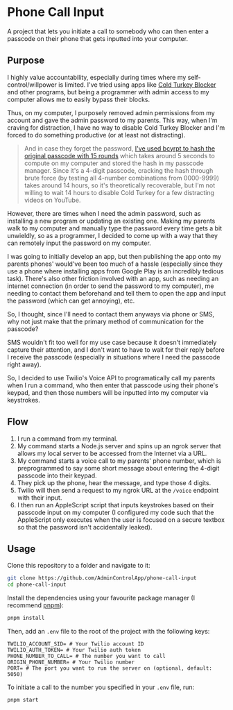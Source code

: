 # Phone Call Input

A project that lets you initiate a call to somebody who can then enter a passcode on their phone that gets inputted into your computer.

## Purpose

I highly value accountability, especially during times where my self-control/willpower is limited. I've tried using apps like [Cold Turkey Blocker](https://getcoldturkey.com) and other programs, but being a programmer with admin access to my computer allows me to easily bypass their blocks.

Thus, on my computer, I purposely removed admin permissions from my account and gave the admin password to my parents. This way, when I'm craving for distraction, I have no way to disable Cold Turkey Blocker and I'm forced to do something productive (or at least not distracting).

> And in case they forget the password, [I've used bcyrpt to hash the original passcode with 15 rounds](https://github.com/leonzalion/hashed-out/blob/main/src/utils/four-digit.ts#L49) which takes around 5 seconds to compute on my computer and stored the hash in my passcode manager. Since it's a 4-digit passcode, cracking the hash through brute force (by testing all 4-number combinations from 0000-9999) takes around 14 hours, so it's theoretically recoverable, but I'm not willing to wait 14 hours to disable Cold Turkey for a few distracting videos on YouTube.

However, there are times when I need the admin password, such as installing a new program or updating an existing one. Making my parents walk to my computer and manually type the password every time gets a bit unwieldly, so as a programmer, I decided to come up with a way that they can remotely input the password on my computer.

I was going to initially develop an app, but then publishing the app onto my parents phones' would've been too much of a hassle (especially since they use a phone where installing apps from Google Play is an incredibly tedious task). There's also other friction involved with an app, such as needing an internet connection (in order to send the password to my computer), me needing to contact them beforehand and tell them to open the app and input the password (which can get annoying), etc.

So, I thought, since I'll need to contact them anyways via phone or SMS, why not just make that the primary method of communication for the passcode?

SMS wouldn't fit too well for my use case because it doesn't immediately capture their attention, and I don't want to have to wait for their reply before I receive the passcode (especially in situations where I need the passcode right away).

So, I decided to use Twilio's Voice API to programatically call my parents when I run a command, who then enter that passcode using their phone's keypad, and then those numbers will be inputted into my computer via keystrokes.

## Flow

1. I run a command from my terminal.
2. My command starts a Node.js server and spins up an ngrok server that allows my local server to be accessed from the Internet via a URL.
3. My command starts a voice call to my parents' phone number, which is preprogrammed to say some short message about entering the 4-digit passcode into their keypad.
4. They pick up the phone, hear the message, and type those 4 digits.
5. Twilio will then send a request to my ngrok URL at the `/voice` endpoint with their input.
6. I then run an AppleScript script that inputs keystrokes based on their passcode input on my computer (I configured my code such that the AppleScript only executes when the user is focused on a secure textbox so that the password isn't accidentally leaked).

## Usage

Clone this repository to a folder and navigate to it:

```bash
git clone https://github.com/AdminControlApp/phone-call-input
cd phone-call-input
```

Install the dependencies using your favourite package manager (I recommend [pnpm](https://pnpm.io)):

```bash
pnpm install
```

Then, add an `.env` file to the root of the project with the following keys:

```env
TWILIO_ACCOUNT_SID= # Your Twilio account ID
TWILIO_AUTH_TOKEN= # Your Twilio auth token
PHONE_NUMBER_TO_CALL= # The number you want to call
ORIGIN_PHONE_NUMBER= # Your Twilio number
PORT= # The port you want to run the server on (optional, default: 5050)
```

To initiate a call to the number you specified in your `.env` file, run:

```bash
pnpm start
```

